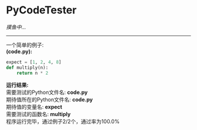 # PyCodeTester
*摸鱼中...*  
- - - - - 
一个简单的例子:  
__(code.py):__  
```python
expect = [1, 2, 4, 8]  
def multiply(n):  
    return n * 2  
```

 
__运行结果:__  
需要测试的Python文件名: **code.py**  
期待值所在的Python文件名: **code.py**  
期待值的变量名: **expect**  
需要测试的函数名: **multiply**  
程序运行完毕，通过例子2/2个，通过率为100.0%  
